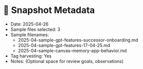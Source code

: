 # 📸 Snapshot Metadata
- Date: 2025-04-26
- Sample files selected: 3
- Sample filenames:
  - 2025-04-sample-gpt-features-successor-onboarding.md
  - 2025-04-sample-gpt-features-17-04-25.md
  - 2025-04-sample-canvas-memory-app-behavior.md
- Tag harvesting: Yes
- Notes: (Optional space for review goals, observations)
